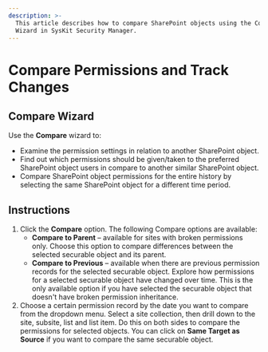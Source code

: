 ```yaml
---
description: >-
  This article describes how to compare SharePoint objects using the Compare
  Wizard in SysKit Security Manager.
---
```


# Compare Permissions and Track Changes

## Compare Wizard

Use the **Compare** wizard to:

* Examine the permission settings in relation to another SharePoint object.
* Find out which permissions should be given/taken to the preferred SharePoint object users in compare to another similar SharePoint object.
* Compare SharePoint object permissions for the entire history by selecting the same SharePoint object for a different time period.

## Instructions

1. Click the **Compare** option. The following Compare options are available:
   * **Compare to Parent** – available for sites with broken permissions only. Choose this option to compare differences between the selected securable object and its parent.
   * **Compare to Previous** – available when there are previous permission records for the selected securable object. Explore how permissions for a selected securable object have changed over time. This is the only available option if you have selected the securable object that doesn't have broken permission inheritance.
2. Choose a certain permission record by the date you want to compare from the dropdown menu. Select a site collection, then drill down to the site, subsite, list and list item. Do this on both sides to compare the permissions for selected objects. You can click on **Same Target as Source** if you want to compare the same securable object.

